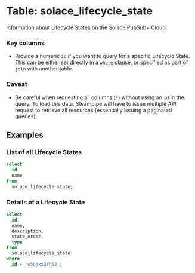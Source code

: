 # Table: solace_lifecycle_state

Information about Lifecycle States on the Solace PubSub+ Cloud.

### Key columns
- Provide a numeric `id` if you want to query for a specific Lifecycle State. This can be either set directly in a `where` clause, or specified as part of `join` with another table.

### Caveat
- Be careful when requesting all columns (`*`) without using an `id` in the query. To load this data, Steampipe will have to issue multiple API request to retrieve all resources (essentially issuing a paginated queries).

## Examples

### List of all Lifecycle States

```sql
select
  id, 
  name
from
  solace_lifecycle_state;
```

### Details of a Lifecycle State

```sql
select
  id, 
  name,
  description,
  state_order,
  type
from
  solace_lifecycle_state
where
  id = 'n5o4xx2fh62';
```
